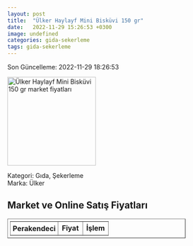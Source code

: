 ```yaml
---
layout: post
title:  "Ülker Haylayf Mini Bisküvi 150 gr"
date:   2022-11-29 15:26:53 +0300
image: undefined
categories: gida-sekerleme
tags: gida-sekerleme
---
```


Son Güncelleme: 2022-11-29 18:26:53

<img src="undefined" width="200" alt="Ülker Haylayf Mini Bisküvi 150 gr market fiyatları" />

Kategori: Gıda, Şekerleme
<br />
Marka: Ülker

<h2>Market ve Online Satış Fiyatları</h2>

<table border="1" style="padding: 5px;width:80%;">
  <tr>
    <td style="padding: 5px;"><strong>Perakendeci</strong></td>
    <td><strong>Fiyat</strong></td>
    <td><strong>İşlem</strong></td>
  </tr>
  
</table>
